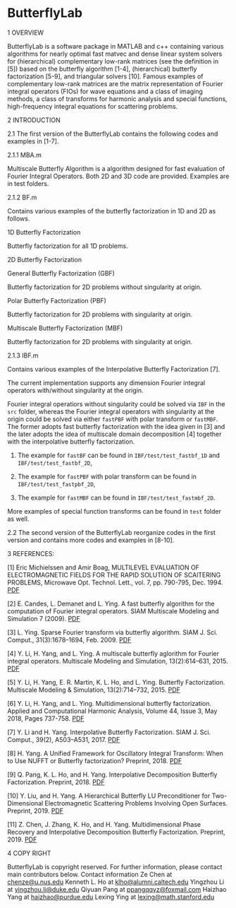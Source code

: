 # ButterflyLab

1 OVERVIEW

ButterflyLab is a software package in MATLAB and c++ containing various algorithms for nearly optimal fast matvec and dense linear system solvers for (hierarchical) complementary low-rank matrices (see the definition in [5]) based on the butterfly algorithm [1-4], (hierarchical) butterfly factorization [5-9], and triangular solvers [10]. Famous examples of complementary low-rank matrices are the matrix representation of Fourier integral operators (FIOs) for wave equations and a class of imaging methods, a class of transforms for harmonic analysis and special functions, high-frequency integral equations for scattering problems.

2 INTRODUCTION

2.1 The first version of the ButterflyLab contains the following codes and examples in [1-7].

2.1.1 MBA.m

Multiscale Butterfly Algorithm is a algorithm designed for fast evaluation of Fourier Integral Operators. Both 2D and 3D code are provided. Examples are in test folders.

2.1.2 BF.m

Contains various examples of the butterfly factorization in 1D and 2D as follows.

1D Butterfly Factorization

Butterfly factorization for all 1D problems.

2D Butterfly Factorization

General Butterfly Factorization (GBF)

Butterfly factorization for 2D problems without singularity at origin.

Polar Butterfly Factorization (PBF)

Butterfly factorization for 2D problems with singularity at origin.

Multiscale Butterfly Factorization (MBF)

Butterfly factorization for 2D problems with singularity at origin.

2.1.3 IBF.m

Contains various examples of the Interpolative Butterfly Factorization [7].

The current implementation supports any dimension
Fourier integral operators with/without singularity at the origin.

Fourier integral operatiors without singularity could be solved via `IBF` in the `src` folder, whereas the Fourier integral operators with singularity at the origin could be solved via either `fastPBF` with polar transform or `fastMBF`. The former adopts fast butterfly factorization with the idea given in [3] and the later adopts the idea of multiscale domain decomposition [4] together
with the interpolative butterfly factorization.

1) The example for `fastBF` can be found in `IBF/test/test_fastbf_1D` and `IBF/test/test_fastbf_2D`,

2) The example for `fastPBF` with polar transform can be found in `IBF/test/test_fastpbf_2D`,

3) The example for `fastMBF` can be found in `IBF/test/test_fastmbf_2D`.

More examples of special function transforms can be found in `test` folder as well.

2.2 The second version of the ButterflyLab reorganize codes in the first version and contains more codes and examples in [8-10].

3 REFERENCES:

[1] Eric Michielssen and Amir Boag, MULTILEVEL EVALUATION OF ELECTROMAGNETIC FIELDS FOR THE RAPID SOLUTION OF SCAlTERlNG PROBLEMS, Microwave Opt. Technol. Lett., vol. 7, pp. 790-795, Dec. 1994. [PDF][ba]

[2] E. Candes, L. Demanet and L. Ying. A fast butterfly algorithm for the computation of Fourier integral operators. SIAM Multiscale Modeling and Simulation 7 (2009). [PDF][pbf]

[3] L. Ying. Sparse Fourier transform via butterfly algorithm. SIAM J. Sci. Comput., 31(3):1678–1694, Feb. 2009. [PDF][spF]

[4] Y. Li, H. Yang, and L. Ying. A multiscale butterfly aglorithm for Fourier integral operators. Multiscale Modeling and Simulation, 13(2):614–631, 2015. [PDF][mba]

[5] Y. Li, H. Yang, E. R. Martin, K. L. Ho, and L. Ying. Butterfly Factorization. Multiscale Modeling & Simulation, 13(2):714–732, 2015. [PDF][bf]

[6] Y. Li, H. Yang, and L. Ying. Multidimensional butterfly factorization. Applied and Computational Harmonic Analysis, Volume 44, Issue 3, May 2018, Pages 737-758. [PDF][mbf]

[7] Y. Li and H. Yang. Interpolative Butterfly Factorization. SIAM J. Sci. Comput., 39(2), A503–A531, 2017. [PDF][ibf]

[8] H. Yang. A Unified Framework for Oscillatory Integral Transform: When to Use NUFFT or Butterfly factorization? Preprint, 2018. [PDF][uni]

[9] Q. Pang, K. L. Ho, and H. Yang. Interpolative Decomposition Butterfly Factorization. Preprint, 2018. [PDF][idbf]

[10] Y. Liu, and H. Yang. A Hierarchical Butterfly LU Preconditioner for Two-Dimensional Electromagnetic Scattering Problems Involving Open Surfaces. Preprint, 2019. [PDF][HIBLU]

[11] Z. Chen, J. Zhang, K. Ho, and H. Yang. Multidimensional Phase Recovery and Interpolative Decomposition Butterfly Factorization. Preprint, 2019. [PDF][MIDBF]

[ba]: https://onlinelibrary.wiley.com/doi/abs/10.1002/mop.4650071707
[pbf]: http://epubs.siam.org/doi/abs/10.1137/080734339
[spF]: http://epubs.siam.org/doi/abs/10.1137/08071291X
[mba]: http://epubs.siam.org/doi/abs/10.1137/140997658
[bf]: http://epubs.siam.org/doi/abs/10.1137/15M1007173
[ibf]: http://arxiv.org/abs/1605.03616
[mbf]: http://arxiv.org/abs/1509.07925
[uni]: https://arxiv.org/abs/1803.04128
[idbf]: https://arxiv.org/abs/1809.10573
[HIBLU]: https://arxiv.org/abs/1901.11371
[MIDBF]: https://arxiv.org/abs/1908.09376

4 COPY RIGHT

ButterflyLab is copyright reserved. For further information, please contact main contributors below.
Contact information
Ze Chen at chenze@u.nus.edu
Kenneth L. Ho at klho@alumni.caltech.edu
Yingzhou Li at yingzhou.li@duke.edu
Qiyuan Pang at ppangqqyz@foxmail.com
Haizhao Yang at haizhao@purdue.edu
Lexing Ying at lexing@math.stanford.edu
